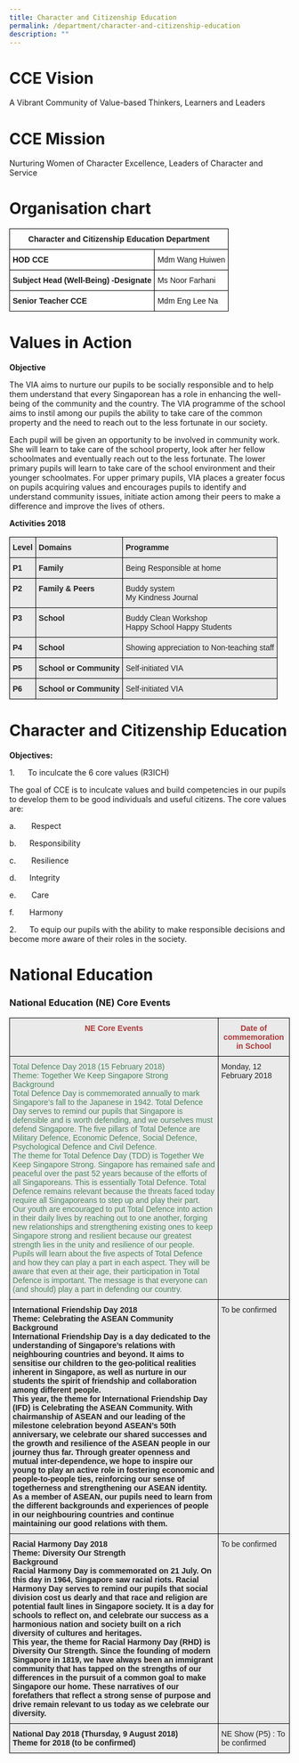 ```yaml
---
title: Character and Citizenship Education
permalink: /department/character-and-citizenship-education
description: ""
---
```

# CCE Vision 

A Vibrant Community of Value-based Thinkers, Learners and Leaders

# CCE Mission


Nurturing Women of Character Excellence, Leaders of Character and Service

# Organisation chart

<style type="text/css">
.tg  {border-collapse:collapse;border-spacing:0;}
.tg td{border-color:black;border-style:solid;border-width:1px;font-family:Arial, sans-serif;font-size:14px;
  overflow:hidden;padding:10px 5px;word-break:normal;}
.tg th{border-color:black;border-style:solid;border-width:1px;font-family:Arial, sans-serif;font-size:14px;
  font-weight:normal;overflow:hidden;padding:10px 5px;word-break:normal;}
.tg .tg-amwm{font-weight:bold;text-align:center;vertical-align:top}
.tg .tg-dgl5{background-color:#FFF;font-weight:bold;text-align:left;vertical-align:top}
.tg .tg-ktyi{background-color:#FFF;text-align:left;vertical-align:top}
</style>
<table class="tg">
<thead>
  <tr>
    <th class="tg-amwm" colspan="2">Character and Citizenship Education Department</th>
  </tr>
</thead>
<tbody>
  <tr>
    <td class="tg-dgl5">HOD CCE</td>
    <td class="tg-ktyi">Mdm Wang Huiwen</td>
  </tr>
  <tr>
    <td class="tg-dgl5">Subject Head (Well-Being) -Designate</td>
    <td class="tg-ktyi">Ms Noor Farhani</td>
  </tr>
  <tr>
    <td class="tg-dgl5">Senior Teacher CCE</td>
    <td class="tg-ktyi">Mdm Eng Lee Na</td>
  </tr>
</tbody>
</table>

# Values in Action 

**Objective**

The VIA aims to nurture our pupils to be socially responsible and to help them understand that every Singaporean has a role in enhancing the well-being of the community and the country. The VIA programme of the school aims to instil among our pupils the ability to take care of the common property and the need to reach out to the less fortunate in our society.

Each pupil will be given an opportunity to be involved in community work. She will learn to take care of the school property, look after her fellow schoolmates and eventually reach out to the less fortunate. The lower primary pupils will learn to take care of the school environment and their younger schoolmates. For upper primary pupils, VIA places a greater focus on pupils acquiring values and encourages pupils to identify and understand community issues, initiate action among their peers to make a difference and improve the lives of others.

  

**Activities 2018**

<style type="text/css">
.tg  {border-collapse:collapse;border-spacing:0;}
.tg td{border-color:black;border-style:solid;border-width:1px;font-family:Arial, sans-serif;font-size:14px;
  overflow:hidden;padding:10px 5px;word-break:normal;}
.tg th{border-color:black;border-style:solid;border-width:1px;font-family:Arial, sans-serif;font-size:14px;
  font-weight:normal;overflow:hidden;padding:10px 5px;word-break:normal;}
.tg .tg-y7qa{background-color:#EAEAEA;color:#222;text-align:left;vertical-align:top}
.tg .tg-rj1p{background-color:#EAEAEA;color:#222;font-weight:bold;text-align:left;vertical-align:top}
</style>
<table class="tg">
<thead>
  <tr>
    <th class="tg-rj1p">Level</th>
    <th class="tg-rj1p">Domains</th>
    <th class="tg-rj1p">Programme</th>
  </tr>
</thead>
<tbody>
  <tr>
    <td class="tg-rj1p">P1</td>
    <td class="tg-rj1p">Family</td>
    <td class="tg-y7qa">Being Responsible at home</td>
  </tr>
  <tr>
    <td class="tg-rj1p">P2</td>
    <td class="tg-rj1p">Family &amp; Peers</td>
    <td class="tg-y7qa">Buddy system<br>My Kindness Journal</td>
  </tr>
  <tr>
    <td class="tg-rj1p">P3</td>
    <td class="tg-rj1p">School</td>
    <td class="tg-y7qa">Buddy Clean Workshop<br>Happy School Happy Students</td>
  </tr>
  <tr>
    <td class="tg-rj1p">P4</td>
    <td class="tg-rj1p">School</td>
    <td class="tg-y7qa">Showing appreciation to Non-teaching staff</td>
  </tr>
  <tr>
    <td class="tg-rj1p">P5</td>
    <td class="tg-rj1p">School or Community</td>
    <td class="tg-y7qa">Self-initiated VIA</td>
  </tr>
  <tr>
    <td class="tg-rj1p">P6</td>
    <td class="tg-rj1p">School or Community</td>
    <td class="tg-y7qa">Self-initiated VIA</td>
  </tr>
</tbody>
</table>

# Character and Citizenship Education


**Objectives:**

1.      To inculcate the 6 core values (R3ICH)

The goal of CCE is to inculcate values and build competencies in our pupils to develop them to be good individuals and useful citizens. The core values are:

a.       Respect

b.      Responsibility

c.       Resilience

d.      Integrity

e.       Care

f.       Harmony

2.      To equip our pupils with the ability to make responsible decisions and become more aware of their roles in the society.

# National Education 

### National Education (NE) Core Events

<style type="text/css">
.tg  {border-collapse:collapse;border-spacing:0;}
.tg td{border-color:black;border-style:solid;border-width:1px;font-family:Arial, sans-serif;font-size:14px;
  overflow:hidden;padding:10px 5px;word-break:normal;}
.tg th{border-color:black;border-style:solid;border-width:1px;font-family:Arial, sans-serif;font-size:14px;
  font-weight:normal;overflow:hidden;padding:10px 5px;word-break:normal;}
.tg .tg-y7qa{background-color:#EAEAEA;color:#222;text-align:left;vertical-align:top}
.tg .tg-nxbe{background-color:#EAEAEA;color:#49875C;text-align:left;vertical-align:top}
.tg .tg-7jzj{background-color:#EAEAEA;color:#AC3838;font-weight:bold;text-align:center;vertical-align:top}
.tg .tg-rj1p{background-color:#EAEAEA;color:#222;font-weight:bold;text-align:left;vertical-align:top}
</style>
<table class="tg">
<thead>
  <tr>
    <th class="tg-7jzj">NE Core Events</th>
    <th class="tg-7jzj">Date of commemoration in School</th>
  </tr>
</thead>
<tbody>
  <tr>
    <td class="tg-nxbe">Total Defence Day 2018 (15 February 2018)<br>Theme: Together We Keep Singapore Strong<br>Background<br>Total Defence Day is commemorated annually to mark Singapore’s fall to the Japanese in 1942. Total Defence Day serves to remind our pupils that Singapore is defensible and is worth defending, and we ourselves must defend Singapore. The five pillars of Total Defence are Military Defence, Economic Defence, Social Defence, Psychological Defence and Civil Defence.<br>The theme for Total Defence Day (TDD) is Together We Keep Singapore Strong. Singapore has remained safe and peaceful over the past 52 years because of the efforts of all Singaporeans. This is essentially Total Defence. Total Defence remains relevant because the threats faced today require all Singaporeans to step up and play their part. Our youth are encouraged to put Total Defence into action in their daily lives by reaching out to one another, forging new relationships and strengthening existing ones to keep Singapore strong and resilient because our greatest strength lies in the unity and resilience of our people.<br>Pupils will learn about the five aspects of Total Defence and how they can play a part in each aspect. They will be aware that even at their age, their participation in Total Defence is important. The message is that everyone can (and should) play a part in defending our country.</td>
    <td class="tg-y7qa">Monday, 12 February 2018</td>
  </tr>
  <tr>
    <td class="tg-rj1p">International Friendship Day 2018<br>Theme: Celebrating the ASEAN Community<br>Background<br>International Friendship Day is a day dedicated to the understanding of Singapore’s relations with neighbouring countries and beyond. It aims to sensitise our children to the geo-political realities inherent in Singapore, as well as nurture in our students the spirit of friendship and collaboration among different people.<br>This year, the theme for International Friendship Day (IFD) is Celebrating the ASEAN Community. With chairmanship of ASEAN and our leading of the milestone celebration beyond ASEAN’s 50th anniversary, we celebrate our shared successes and the growth and resilience of the ASEAN people in our journey thus far. Through greater openness and mutual inter-dependence, we hope to inspire our young to play an active role in fostering economic and people-to-people ties, reinforcing our sense of togetherness and strengthening our ASEAN identity.<br>  As a member of ASEAN, our pupils need to learn from the different backgrounds and experiences of people in our neighbouring countries and continue maintaining our good relations with them.</td>
    <td class="tg-y7qa">To be confirmed</td>
  </tr>
  <tr>
    <td class="tg-rj1p">Racial Harmony Day 2018<br>Theme: Diversity Our Strength<br>Background<br>Racial Harmony Day is commemorated on 21 July. On this day in 1964, Singapore saw racial riots. Racial Harmony Day serves to remind our pupils that social division cost us dearly and that race and religion are potential fault lines in Singapore society. It is a day for schools to reflect on, and celebrate our success as a harmonious nation and society built on a rich diversity of cultures and heritages.<br>This year, the theme for Racial Harmony Day (RHD) is Diversity Our Strength. Since the founding of modern Singapore in 1819, we have always been an immigrant community that has tapped on the strengths of our differences in the pursuit of a common goal to make Singapore our home. These narratives of our forefathers that reflect a strong sense of purpose and drive remain relevant to us today as we celebrate our diversity.<br></td>
    <td class="tg-y7qa">To be confirmed</td>
  </tr>
  <tr>
    <td class="tg-rj1p">National Day 2018 (Thursday, 9 August 2018)<br>Theme for 2018 (to be confirmed)</td>
    <td class="tg-y7qa">NE Show (P5) : To be confirmed</td>
  </tr>
</tbody>
</table>
